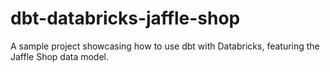 # dbt-databricks-jaffle-shop
A sample project showcasing how to use dbt with Databricks, featuring the Jaffle Shop data model.
